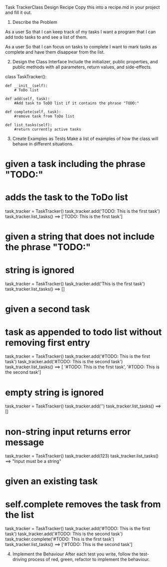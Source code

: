 Task TrackerClass Design Recipe
Copy this into a recipe.md in your project and fill it out.

1. Describe the Problem

As a user
So that I can keep track of my tasks
I want a program that I can add todo tasks to and see a list of them.

As a user
So that I can focus on tasks to complete
I want to mark tasks as complete and have them disappear from the list.

2. Design the Class Interface
Include the initializer, public properties, and public methods with all parameters, return values, and side-effects.

class TaskTracker():

    def __init__(self):
        # ToDo list 

    def add(self, task):
        #Add task to ToDO list if it contains the phrase "TODO:"

    def complete(self, task):
        #remove task from ToDo list

    def list_tasks(self):
        #return currently active tasks

3. Create Examples as Tests
Make a list of examples of how the class will behave in different situations.

# given a task including the phrase "TODO:"
# adds the task to the ToDo list 

task_tracker = TaskTracker()
task_tracker.add('TODO: This is the first task')
task_tracker.list_tasks() ==> ['TODO: This is the first task']

# given a string that does not include the phrase "TODO:"
# string is ignored

task_tracker = TaskTracker()
task_tracker.add('This is the first task')
task_tracker.list_tasks() ==> []

# given a second task 
# task as appended to todo list without removing first entry

task_tracker = TaskTracker()
task_tracker.add('#TODO: This is the first task')
task_tracker.add('#TODO: This is the second task')
task_tracker.list_tasks() ==> [
    '#TODO: This is the first task', 
    '#TODO: This is the second task']

# empty string is ignored

task_tracker = TaskTracker()
task_tracker.add('')
task_tracker.list_tasks() ==> []

# non-string input returns error message

task_tracker = TaskTracker()
task_tracker.add(123)
task_tracker.list_tasks() ==> "Input must be a string"

# given an existing task
# self.complete removes the task from the list

task_tracker = TaskTracker()
task_tracker.add('#TODO: This is the first task')
task_tracker.add('#TODO: This is the second task')
task_tracker.complete('#TODO: This is the first task')
task_tracker.list_tasks() ==> ['#TODO: This is the second task']

4. Implement the Behaviour
After each test you write, follow the test-driving process of red, green, refactor to implement the behaviour.

